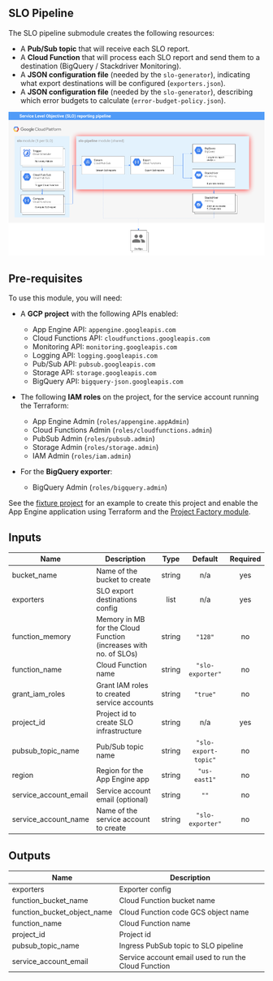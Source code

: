 ## SLO Pipeline

The SLO pipeline submodule creates the following resources:

* A **Pub/Sub topic** that will receive each SLO report.
* A **Cloud Function** that will process each SLO report and send them to a
  destination (BigQuery / Stackdriver Monitoring).
* A **JSON configuration file** (needed by the `slo-generator`), indicating what
  export destinations will be configured (`exporters.json`).
* A **JSON configuration file** (needed by the `slo-generator`), describing
  which error budgets to calculate (`error-budget-policy.json`).

![Architecture](./diagram.png)

## Pre-requisites
To use this module, you will need:

- A **GCP project** with the following APIs enabled:
  - App Engine API: `appengine.googleapis.com`
  - Cloud Functions API: `cloudfunctions.googleapis.com`
  - Monitoring API: `monitoring.googleapis.com`
  - Logging API: `logging.googleapis.com`
  - Pub/Sub API: `pubsub.googleapis.com`
  - Storage API: `storage.googleapis.com`
  - BigQuery API: `bigquery-json.googleapis.com`

- The following **IAM roles** on the project, for the service account running the Terraform:
  - App Engine Admin (`roles/appengine.appAdmin`)
  - Cloud Functions Admin (`roles/cloudfunctions.admin`)
  - PubSub Admin (`roles/pubsub.admin`)
  - Storage Admin (`roles/storage.admin`)
  - IAM Admin (`roles/iam.admin`)


- For the **BigQuery exporter**:
  - BigQuery Admin (`roles/bigquery.admin`)


See the [fixture project](../../test/setup/main.tf) for an example to create this project and enable the App Engine application using Terraform and the [Project Factory module](https://github.com/terraform-google-modules/terraform-google-project-factory).

<!-- BEGINNING OF PRE-COMMIT-TERRAFORM DOCS HOOK -->
## Inputs

| Name | Description | Type | Default | Required |
|------|-------------|:----:|:-----:|:-----:|
| bucket\_name | Name of the bucket to create | string | n/a | yes |
| exporters | SLO export destinations config | list | n/a | yes |
| function\_memory | Memory in MB for the Cloud Function (increases with no. of SLOs) | string | `"128"` | no |
| function\_name | Cloud Function name | string | `"slo-exporter"` | no |
| grant\_iam\_roles | Grant IAM roles to created service accounts | string | `"true"` | no |
| project\_id | Project id to create SLO infrastructure | string | n/a | yes |
| pubsub\_topic\_name | Pub/Sub topic name | string | `"slo-export-topic"` | no |
| region | Region for the App Engine app | string | `"us-east1"` | no |
| service\_account\_email | Service account email (optional) | string | `""` | no |
| service\_account\_name | Name of the service account to create | string | `"slo-exporter"` | no |

## Outputs

| Name | Description |
|------|-------------|
| exporters | Exporter config |
| function\_bucket\_name | Cloud Function bucket name |
| function\_bucket\_object\_name | Cloud Function code GCS object name |
| function\_name | Cloud Function name |
| project\_id | Project id |
| pubsub\_topic\_name | Ingress PubSub topic to SLO pipeline |
| service\_account\_email | Service account email used to run the Cloud Function |

<!-- END OF PRE-COMMIT-TERRAFORM DOCS HOOK -->
